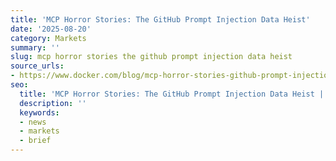 ```yaml
---
title: 'MCP Horror Stories: The GitHub Prompt Injection Data Heist'
date: '2025-08-20'
category: Markets
summary: ''
slug: mcp horror stories the github prompt injection data heist
source_urls:
- https://www.docker.com/blog/mcp-horror-stories-github-prompt-injection/
seo:
  title: 'MCP Horror Stories: The GitHub Prompt Injection Data Heist | Hash n Hedge'
  description: ''
  keywords:
  - news
  - markets
  - brief
---
```



